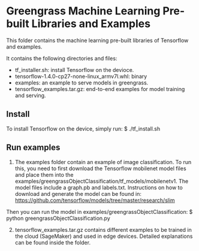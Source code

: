 Greengrass Machine Learning Pre-built Libraries and Examples
================
This folder contains the machine learning pre-built libraries of Tensorflow and
examples.

It contains the following directories and files:

* tf_installer.sh: install Tensorflow on the devioce.
* tensorflow-1.4.0-cp27-none-linux_armv7l.whl: binary
* examples: an example to serve models in greengrass.
* tensorflow_examples.tar.gz: end-to-end examples for model training and serving.

## Install

To install Tensorflow on the device, simply run:
  $ ./tf_install.sh

## Run examples

1. The examples folder contain an example of image classification. To run this,
you need to first download the Tensorflow mobilenet model files and place them 
into the examples/greengrassObjectClassification/tf_models/mobilenetv1. The model
files include a graph.pb and labels.txt. Instructions on how to download and
generate the model can be found in:
  https://github.com/tensorflow/models/tree/master/research/slim

  Then you can run the model in examples/greengrassObjectClassification:
  $ python greengrassObjectClassification.py

2. tensorflow_examples.tar.gz contains different examples to be trained in the
cloud (SageMaker) and used in edge devices. Detailed explanations can be found 
inside the folder.
